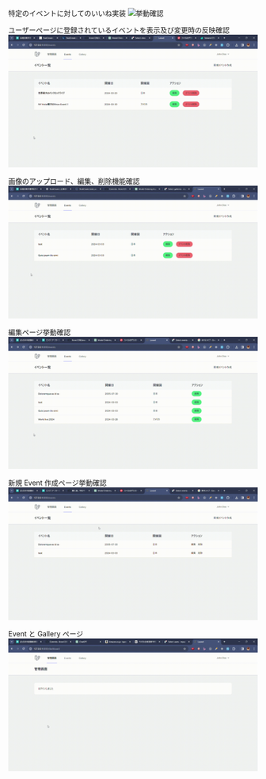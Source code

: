 特定のイベントに対してのいいね実装
![挙動確認](/README6.gif)

ユーザーページに登録されているイベントを表示及び変更時の反映確認
![挙動確認](/README5.gif)

画像のアップロード、編集、削除機能確認
![挙動確認](/README4.gif)

編集ページ挙動確認
![挙動確認](/README3.gif)

新規 Event 作成ページ挙動確認
![挙動確認](/README2.gif)

Event と Gallery ページ
![挙動確認](/README1.gif)

